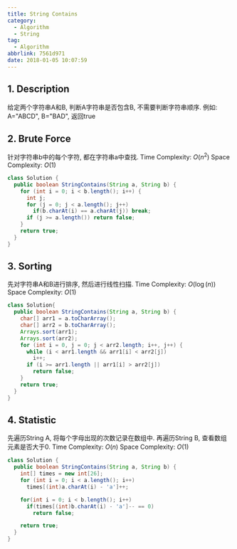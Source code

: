 ```yaml
---
title: String Contains
category:
  - Algorithm
  - String
tag:
  - Algorithm
abbrlink: 7561d971
date: 2018-01-05 10:07:59
---
```


## 1. Description
给定两个字符串A和B, 判断A字符串是否包含B, 不需要判断字符串顺序. 例如: A="ABCD", B="BAD", 返回true



## 2. Brute Force
针对字符串b中的每个字符, 都在字符串a中查找.
Time Complexity: $O(n^2)$
Space Complexity: $O(1)$
```java
class Solution {
  public boolean StringContains(String a, String b) {
    for (int i = 0; i < b.length(); i++) {
      int j;
      for (j = 0; j < a.length(); j++)
        if(b.charAt(i) == a.charAt(j)) break;
      if (j >= a.length()) return false;
    }
    return true;
  }
}
```



## 3. Sorting
先对字符串A和B进行排序, 然后进行线性扫描. 
Time Complexity: $O(\log(n))$
Space Complexity: $O(1)$
```java
class Solution{
  public boolean StringContains(String a, String b) {
    char[] arr1 = a.toCharArray();
    char[] arr2 = b.toCharArray();
    Arrays.sort(arr1);
    Arrays.sort(arr2);
    for (int i = 0, j = 0; j < arr2.length; i++, j++) { 
      while (i < arr1.length && arr1[i] < arr2[j])
        i++;
      if (i >= arr1.length || arr1[i] > arr2[j])
        return false;
    }
    return true;
  }
}
```



## 4. Statistic
先遍历String A, 将每个字母出现的次数记录在数组中. 再遍历String B, 查看数组元素是否大于0.
Time Complexity: $O(n)$
Space Complexity: $O(1)$
```java
class Solution {
  public boolean StringContains(String a, String b) {
    int[] times = new int[26];
    for (int i = 0; i < a.length(); i++)
      times[(int)a.charAt(i) - 'a']++;

    for(int i = 0; i < b.length(); i++)
      if(times[(int)b.charAt(i) - 'a']-- == 0)
        return false;

    return true;
  }
}
```
